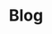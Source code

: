 ---
layout: blog
title: Blog
description: This is a blog that I will periodically update with useful or interesting posts. Topics will include Mathematics, Psychology, Software Development and Philosophy 
permalink: /blog/
---